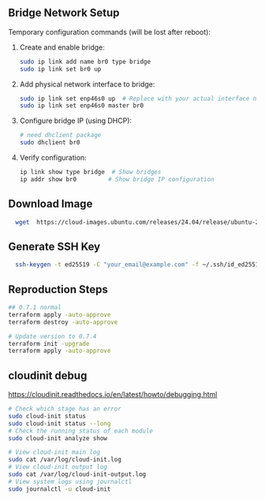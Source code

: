 ## Bridge Network Setup
Temporary configuration commands (will be lost after reboot):

1. Create and enable bridge:
   ```bash
   sudo ip link add name br0 type bridge
   sudo ip link set br0 up
   ```

2. Add physical network interface to bridge:
   ```bash
   sudo ip link set enp46s0 up  # Replace with your actual interface name
   sudo ip link set enp46s0 master br0
   ```

3. Configure bridge IP (using DHCP):
   ```bash
   # need dhclient package
   sudo dhclient br0
   ```

4. Verify configuration:
   ```bash
   ip link show type bridge  # Show bridges
   ip addr show br0         # Show bridge IP configuration
   ```

## Download Image
```bash
  wget  https://cloud-images.ubuntu.com/releases/24.04/release/ubuntu-24.04-server-cloudimg-amd64.img ./images/
```

## Generate SSH Key
```bash
  ssh-keygen -t ed25519 -C "your_email@example.com" -f ~/.ssh/id_ed25519 -N ""
```
##  Reproduction Steps
```bash
## 0.7.1 normal
terraform apply -auto-approve  
terraform destroy -auto-approve

# Update version to 0.7.4
terraform init -upgrade
terraform apply -auto-approve  
```

## cloudinit debug

https://cloudinit.readthedocs.io/en/latest/howto/debugging.html

```bash
# Check which stage has an error
sudo cloud-init status
sudo cloud-init status --long
# Check the running status of each module
sudo cloud-init analyze show

# View cloud-init main log
sudo cat /var/log/cloud-init.log
# View cloud-init output log
sudo cat /var/log/cloud-init-output.log
# View system logs using journalctl
sudo journalctl -u cloud-init
```
